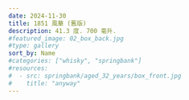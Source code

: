 ```yaml
---
date: 2024-11-30
title: 1851 風華 (舊版)
description: 41.3 度. 700 毫升.
#featured_image: 02_box_back.jpg
#type: gallery
sort_by: Name
#categories: ["whisky", "springbank"]
#resources:
#  - src: springbank/aged_32_years/box_front.jpg
#    title: "anyway"
---
```

